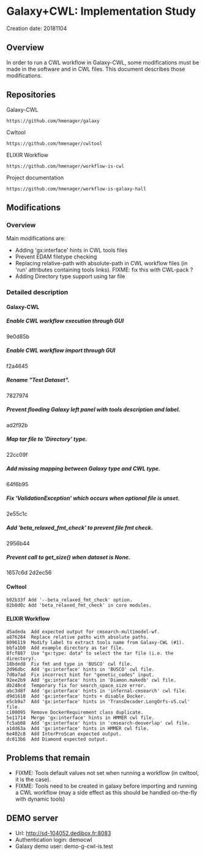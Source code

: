 # Galaxy+CWL: Implementation Study

Creation date: 20181104

## Overview

In order to run a CWL workflow in Galaxy-CWL, some modifications must be made in
the software and in CWL files. This document describes those modifications.

## Repositories

Galaxy-CWL

```
https://github.com/hmenager/galaxy
```

Cwltool

```
https://github.com/hmenager/cwltool
```

ELIXIR Workflow

```
https://github.com/hmenager/workflow-is-cwl
```

Project documentation

```
https://github.com/hmenager/workflow-is-galaxy-hall
```

## Modifications

### Overview

Main modifications are:

* Adding 'gx:interface' hints in CWL tools files
* Prevent EDAM filetype checking
* Replacing relative-path with absolute-path in  CWL workflow files (in 'run' attributes containing tools links).
  FIXME: fix this with CWL-pack ?
* Adding Directory type support using tar file

### Detailed description

#### Galaxy-CWL

##### Enable CWL workflow execution through GUI
9e0d85b  

##### Enable CWL workflow import through GUI
f2a4645

##### Rename "Test Dataset".
7827974

##### Prevent flooding Galaxy left panel with tools description and label.
ad2f92b  

##### Map tar file to 'Directory' type.
22cc09f  

##### Add missing mapping between Galaxy type and CWL type.
64f6b95  

##### Fix 'ValidationException' which occurs when optional file is unset.
2e55c1c  

##### Add 'beta_relaxed_fmt_check' to prevent file fmt check.
2956b44  

##### Prevent call to get_size() when dataset is None.
1657c6d 
2d2ec56  

#### Cwltool

```
b02b33f Add '--beta_relaxed_fmt_check' option.
82b0d0c Add 'beta_relaxed_fmt_check' in core modules.
```

#### ELIXIR Workflow

```
d5adeda  Add expected output for cmsearch-multimodel-wf.
a876284  Replace relative paths with absolute paths.
8096119  Modify label to extract tools name from Galaxy-CWL (#1).
bbfa1b0  Add example directory as tar file.
8fcf887  Use "gx:type: data" to select the tar file (i.e. the directory).
18bded8  Fix fmt and type in 'BUSCO' cwl file.
2d96dbc  Add 'gx:interface' hints in 'BUSCO' cwl file.
7d0a7ad  Fix incorrect hint for "genetic_codes" input.
92ee2b9  Add 'gx:interface' hints in 'Diamon.makedb' cwl file.
db248cd  Temporary fix for search_space_size error.
abc3d8f  Add 'gx:interface' hints in 'infernal-cmsearch' cwl file.
d9d1610  Add 'gx:interface' hints + disable Docker.
e5cb9a7  Add 'gx:interface' hints in 'TransDecoder.LongOrfs-v5.cwl' file.
c100095  Remove DockerRequirement class duplicate.
5e11714  Merge 'gx:interface' hints in HMMER cwl file.
fc5ab08  Add 'gx:interface' hints in 'cmsearch-deoverlap' cwl file.
a1dd63a  Add 'gx:interface' hints in HMMER cwl file.
6e402c8  Add InterProScan expected output.
dc013b6  Add Diamond expected output.
```

## Problems that remain

* FIXME: Tools default values not set when running a workflow (in cwltool, it is the case).
* FIXME: Tools need to be created in galaxy before importing and running a CWL workflow (may a side effect as this should be handled on-the-fly with dynamic tools)

## DEMO server

* Url: http://sd-104052.dedibox.fr:8083
* Authentication login: democwl
* Galaxy demo user: demo-g-cwl-is.test
